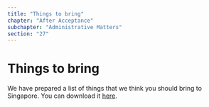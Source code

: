 ```yaml
---
title: "Things to bring"
chapter: "After Acceptance"
subchapter: "Administrative Matters"
section: "27"
---
```


# Things to bring

We have prepared a list of things that we think you should bring to Singapore.
You can download it [here](https://drive.google.com/file/d/1oCKCezU3eeerIgA2fqWjFxabGncHA6Dp/view?usp=sharing).
